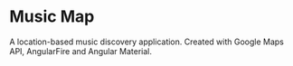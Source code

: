 # Music Map

A location-based music discovery application. Created with Google Maps API, AngularFire and Angular Material.